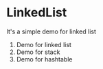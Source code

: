 # LinkedList
It's a simple demo for linked list
1. Demo for linked list
2. Demo for stack
3. Demo for hashtable
